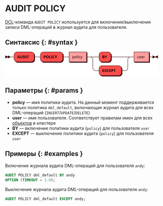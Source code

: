 # AUDIT POLICY

[DCL](dcl.md)-команда `AUDIT POLICY` используется для включения/выключения
записи DML-операций в журнал аудита для пользователя.

## Синтаксис {: #syntax }

![AUDIT POLICY](../../images/ebnf/audit_policy.svg)

## Параметры {: #params }

- **policy** — имя политики аудита. На данный момент поддерживается только политика `dml_default`,
  включающая журнал аудита для всех DML-операций (`INSERT`/`UPDATE`/`DELETE`)
- **user** — имя пользователя. Соответствует правилам имен для всех [объектов](object.md)
  в кластере
- **BY** — включение политики аудита (`policy`) для пользователя `user`
- **EXCEPT** — выключение политики аудита (`policy`) для пользователя `user`

## Примеры {: #examples }

Включение журнала аудита DML-операций для пользователя `andy`:

```sql
AUDIT POLICY dml_default BY andy
OPTION (TIMEOUT = 3.0);
```

Выключение журнала аудита DML-операций для пользователя `andy`:

```sql
AUDIT POLICY dml_default EXCEPT andy;
```
